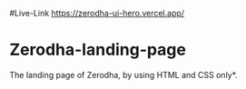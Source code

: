 #Live-Link
https://zerodha-ui-hero.vercel.app/

# Zerodha-landing-page
The landing page of Zerodha, by using HTML and CSS only*.
